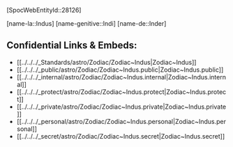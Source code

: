 ﻿---
confidential: public
isDeleted: false
isReadOnly: false
tags:
- astro/Zodiac
type: Zodiac
---

[SpocWebEntityId::28126]



[name-la::Indus]
[name-genitive::Indi]
[name-de::Inder]


## Confidential Links & Embeds: 
- [[../../../_Standards/astro/Zodiac/Zodiac~Indus|Zodiac~Indus]] 
- [[../../../_public/astro/Zodiac/Zodiac~Indus.public|Zodiac~Indus.public]] 
- [[../../../_internal/astro/Zodiac/Zodiac~Indus.internal|Zodiac~Indus.internal]] 
- [[../../../_protect/astro/Zodiac/Zodiac~Indus.protect|Zodiac~Indus.protect]] 
- [[../../../_private/astro/Zodiac/Zodiac~Indus.private|Zodiac~Indus.private]] 
- [[../../../_personal/astro/Zodiac/Zodiac~Indus.personal|Zodiac~Indus.personal]] 
- [[../../../_secret/astro/Zodiac/Zodiac~Indus.secret|Zodiac~Indus.secret]] 
